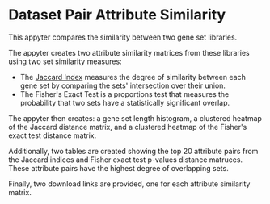 # Dataset Pair Attribute Similarity

This appyter compares the similarity between two gene set libraries.

The appyter creates two attribute similarity matrices from these libraries using two set similarity measures:

* The [Jaccard Index](https://en.wikipedia.org/wiki/Jaccard_index) measures the degree of similarity between each gene set by comparing the sets' intersection over their union.
* The Fisher's Exact Test is a proportions test that measures the probability that two sets have a statistically significant overlap.

The appyter then creates: a gene set length histogram, a clustered heatmap of the Jaccard distance matrix, and a clustered heatmap of the Fisher's exact test distance matrix.

Additionally, two tables are created showing the top 20 attribute pairs from the Jaccard indices and Fisher exact test p-values distance matruces. These attribute pairs have the highest degree of overlapping sets.

Finally, two download links are provided, one for each attribute similarity matrix.
